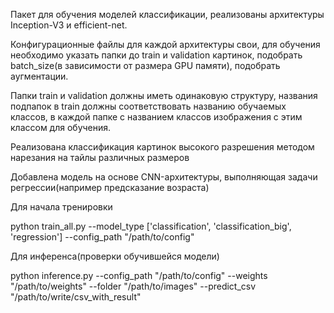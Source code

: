 Пакет для обучения моделей классификации, реализованы архитектуры Inception-V3 и efficient-net.

Конфигурационные файлы для каждой архитектуры свои, для обучения необходимо указать папки до train и validation
картинок, подобрать batch_size(в зависимости от размера GPU памяти), подобрать аугментации.

Папки train и validation должны иметь одинаковую структуру, названия подпапок в train должны соответствовать
названию обучаемых классов, в каждой папке с названием классов изображения с этим классом для обучения.

Реализована классификация картинок высокого разрешения методом нарезания на тайлы различных размеров

Добавлена модель на основе CNN-архитектуры, выполняющая задачи регрессии(например предсказание возраста)

Для начала тренировки

python train_all.py --model_type ['classification', 'classification_big', 'regression']  --config_path "/path/to/config"

Для инференса(проверки обучившейся модели)

python inference.py --config_path "/path/to/config" --weights "/path/to/weights" --folder "/path/to/images" --predict_csv "/path/to/write/csv_with_result"
